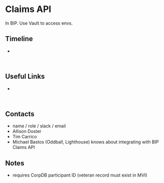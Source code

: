 # Claims API
In BIP. Use Vault to access envs.
​
## Timeline
*
​
## Useful Links
*
​
## Contacts
* name / role / slack / email
* Allison Doster
* Tim Carrico
* Michael Bastos (Oddball, Lighthouse) knows about integrating with BIP Claims API
​
## Notes
* requires CorpDB participant ID (veteran record must exist in MVI)
